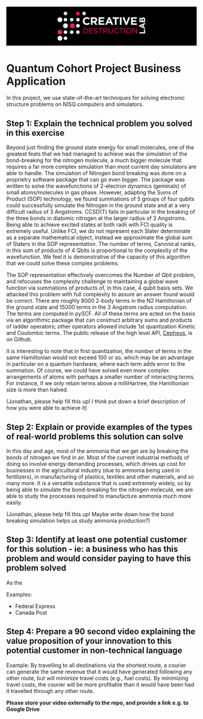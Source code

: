 ![CDL 2022 Cohort Project](../CDL_logo.jpg)
# Quantum Cohort Project Business Application

In this project, we use state-of-the-art techniques for solving electronic structure problems on NISQ computers and simulators.

## Step 1: Explain the technical problem you solved in this exercise

Beyond just finding the ground state energy for small molecules, one of the greatest feats that we had managed to achieve was the simulation of the bond-breaking for the nitrogen molecule, a much bigger molecule that requires a far more complex simulation than most current day simulators are able to handle. The simulation of Nitrogen bond breaking was done on a proprietry software package that can go even bigger.  The package was written to solve the wavefunctions of 2-electron dynamics (geminals) of small atoms/molecules in gas phase.  However, adapting the Sums of Product (SOP) technology, we found summations of 5 groups of four qubits could successfully simulate the Nitrogen in the ground state and at a very difficult radius of 3 Angstroms.  CCSD(T) fails in particular in the breaking of the three bonds in diatomic nitrogen at the larger radius of 3 Angstroms.  Being able to achieve excited states at both radii with FCI quality is extremely useful.  Unlike FCI, we do not represent each Slater determinate as a separate mathematical object, instead we approximate the global sum of Slaters in the SOP representation.  The number of terms, Canonical ranks, in this sum of products of 4 Qbits is proportional to the complexity of the wavefunction. We feel it is demonstrative of the capacity of this algorithm that we could solve these complex problems.

The SOP representation effectively overcomes the Number of Qbit problem, and refocuses the complexity challenge to maintaining a global wave function via summations of products of, in this case, 4 qubit basis sets. We attacked this problem with full complexity to assure an answer found would be correct.  There are roughly 8000 2-body terms in the N2 Hamiltonian of the ground state and 15000 terms in the 3 Angstrom radius computation.  The terms are computed in pySCF.  All of these terms are acted on the basis via an algorithmic package that can construct arbitrary sums and products of ladder operators; other operators allowed include 1st quantization Kinetic and Coulombic terms.  The public release of the high level API, [Cepheus](https://github.com/Quantum-Galaxies-Corporation/Cepheus), is on Github.   


It is interesting to note that in first quantization, the number of terms in the same Hamiltonian would not exceed 100 or so, which may be an advantage in particular on a quantum hardware, where each term adds error to the summation.  Of course, we could have solved even more complex arrangements of atoms with perhaps a smaller number of interacting terms.  For instance, if we only retain terms above a milliHartree, the Hamiltonian size is more than halved. 



(Jonathan, please help fill this up! I think put down a brief description of how you were able to achieve it)

## Step 2: Explain or provide examples of the types of real-world problems this solution can solve

In this day and age, most of the ammonia that we get are by breaking the bonds of nitrogen we find in air. Most of the current industrial methods of doing so involve energy demanding processes, which drives up cost for businesses in the agricultural industry (due to ammonia being used in fertilizers), in manufacturing of plastics, textiles and other materials, and so many more. It is a versatile substance that is used extremely widely, so by being able to simulate the bond-breaking for the nitrogen molecule, we are able to study the processes required to manufacture ammonia much more easily.


(Jonathan, please help fill this up! Maybe write down how the bond breaking simulation helps us study ammonia production?)

## Step 3: Identify at least one potential customer for this solution - ie: a business who has this problem and would consider paying to have this problem solved

As the

Examples: 
- Federal Express
- Canada Post

## Step 4: Prepare a 90 second video explaining the value proposition of your innovation to this potential customer in non-technical language

Example: By travelling to all destinations via the shortest route, a courier can generate the same revenue that it would have generated following any other route, but will minimize travel costs (e.g., fuel costs). By minimizing travel costs, the courier will be more profitable than it would have been had it travelled through any other route.

**Please store your video externally to the repo, and provide a link e.g. to Google Drive**
